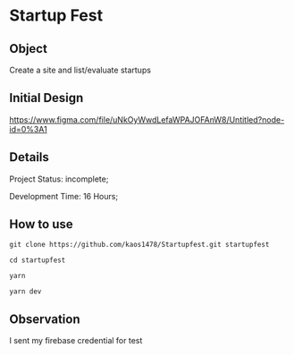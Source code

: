 # Startup Fest

## Object

Create a site and list/evaluate startups

## Initial Design

https://www.figma.com/file/uNkOyWwdLefaWPAJOFAnW8/Untitled?node-id=0%3A1

## Details

Project Status: incomplete;

Development Time: 16 Hours;

## How to use
```
git clone https://github.com/kaos1478/Startupfest.git startupfest
```

```
cd startupfest
```

```
yarn
```

```
yarn dev
```


## Observation

I sent my firebase credential for test
